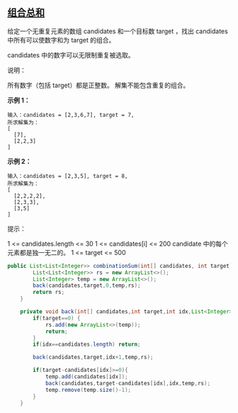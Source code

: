 ## [组合总和](https://leetcode-cn.com/problems/combination-sum/)

给定一个无重复元素的数组 candidates 和一个目标数 target ，找出 candidates 中所有可以使数字和为 target 的组合。

candidates 中的数字可以无限制重复被选取。

说明：

所有数字（包括 target）都是正整数。
解集不能包含重复的组合。 

**示例 1：**

```
输入：candidates = [2,3,6,7], target = 7,
所求解集为：
[
  [7],
  [2,2,3]
]
```

**示例 2：**

```
输入：candidates = [2,3,5], target = 8,
所求解集为：
[
  [2,2,2,2],
  [2,3,3],
  [3,5]
]
```

提示：

1 <= candidates.length <= 30
1 <= candidates[i] <= 200
candidate 中的每个元素都是独一无二的。
1 <= target <= 500



```java
public List<List<Integer>> combinationSum(int[] candidates, int target) {
        List<List<Integer>> rs = new ArrayList<>();
        List<Integer> temp = new ArrayList<>();
        back(candidates,target,0,temp,rs);
        return rs;
    }

    private void back(int[] candidates,int target,int idx,List<Integer> temp,List<List<Integer>> rs){
        if(target==0) {
            rs.add(new ArrayList<>(temp));
            return;
        }
        if(idx==candidates.length) return;

        back(candidates,target,idx+1,temp,rs);

        if(target-candidates[idx]>=0){
            temp.add(candidates[idx]);
            back(candidates,target-candidates[idx],idx,temp,rs);
            temp.remove(temp.size()-1);
        }
    }
```

